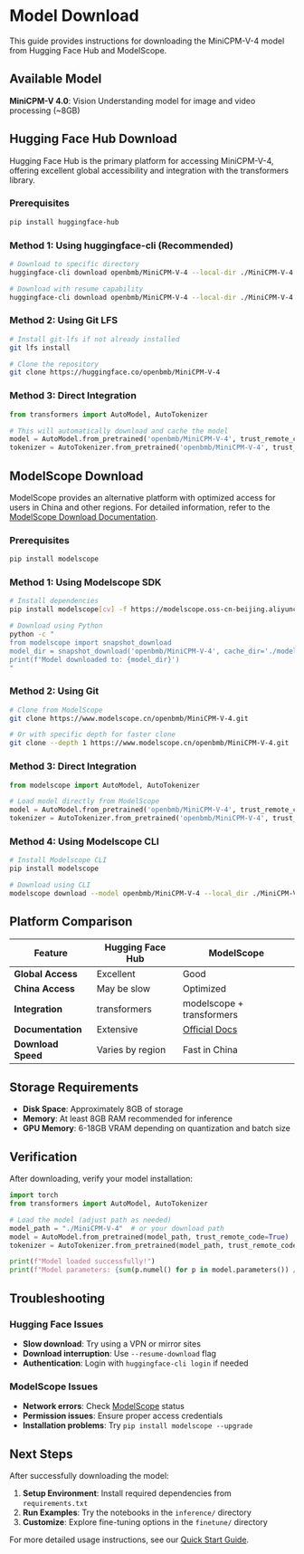 # Model Download

This guide provides instructions for downloading the MiniCPM-V-4 model from Hugging Face Hub and ModelScope.

## Available Model

**MiniCPM-V 4.0**: Vision Understanding model for image and video processing (~8GB)

## Hugging Face Hub Download

Hugging Face Hub is the primary platform for accessing MiniCPM-V-4, offering excellent global accessibility and integration with the transformers library.

### Prerequisites

```bash
pip install huggingface-hub
```

### Method 1: Using huggingface-cli (Recommended)

```bash
# Download to specific directory
huggingface-cli download openbmb/MiniCPM-V-4 --local-dir ./MiniCPM-V-4

# Download with resume capability
huggingface-cli download openbmb/MiniCPM-V-4 --local-dir ./MiniCPM-V-4 --resume-download
```

### Method 2: Using Git LFS

```bash
# Install git-lfs if not already installed
git lfs install

# Clone the repository
git clone https://huggingface.co/openbmb/MiniCPM-V-4
```

### Method 3: Direct Integration

```python
from transformers import AutoModel, AutoTokenizer

# This will automatically download and cache the model
model = AutoModel.from_pretrained('openbmb/MiniCPM-V-4', trust_remote_code=True)
tokenizer = AutoTokenizer.from_pretrained('openbmb/MiniCPM-V-4', trust_remote_code=True)
```

## ModelScope Download

ModelScope provides an alternative platform with optimized access for users in China and other regions. For detailed information, refer to the [ModelScope Download Documentation](https://modelscope.cn/docs/models/download).

### Prerequisites

```bash
pip install modelscope
```

### Method 1: Using Modelscope SDK

```bash
# Install dependencies
pip install modelscope[cv] -f https://modelscope.oss-cn-beijing.aliyuncs.com/releases/repo.html

# Download using Python
python -c "
from modelscope import snapshot_download
model_dir = snapshot_download('openbmb/MiniCPM-V-4', cache_dir='./models')
print(f'Model downloaded to: {model_dir}')
"
```

### Method 2: Using Git

```bash
# Clone from ModelScope
git clone https://www.modelscope.cn/openbmb/MiniCPM-V-4.git

# Or with specific depth for faster clone
git clone --depth 1 https://www.modelscope.cn/openbmb/MiniCPM-V-4.git
```

### Method 3: Direct Integration

```python
from modelscope import AutoModel, AutoTokenizer

# Load model directly from ModelScope
model = AutoModel.from_pretrained('openbmb/MiniCPM-V-4', trust_remote_code=True)
tokenizer = AutoTokenizer.from_pretrained('openbmb/MiniCPM-V-4', trust_remote_code=True)
```

### Method 4: Using Modelscope CLI

```bash
# Install Modelscope CLI
pip install modelscope

# Download using CLI
modelscope download --model openbmb/MiniCPM-V-4 --local_dir ./MiniCPM-V-4
```

## Platform Comparison

| Feature | Hugging Face Hub | ModelScope |
|---------|------------------|------------|
| **Global Access** | Excellent | Good |
| **China Access** | May be slow | Optimized |
| **Integration** | transformers | modelscope + transformers |
| **Documentation** | Extensive | [Official Docs](https://modelscope.cn/docs/models/download) |
| **Download Speed** | Varies by region | Fast in China |

## Storage Requirements

- **Disk Space**: Approximately 8GB of storage
- **Memory**: At least 8GB RAM recommended for inference  
- **GPU Memory**: 6-18GB VRAM depending on quantization and batch size

## Verification

After downloading, verify your model installation:

```python
import torch
from transformers import AutoModel, AutoTokenizer

# Load the model (adjust path as needed)
model_path = "./MiniCPM-V-4"  # or your download path
model = AutoModel.from_pretrained(model_path, trust_remote_code=True)
tokenizer = AutoTokenizer.from_pretrained(model_path, trust_remote_code=True)

print(f"Model loaded successfully!")
print(f"Model parameters: {sum(p.numel() for p in model.parameters()) / 1e9:.1f}B")
```

## Troubleshooting

### Hugging Face Issues
- **Slow download**: Try using a VPN or mirror sites
- **Download interruption**: Use `--resume-download` flag
- **Authentication**: Login with `huggingface-cli login` if needed

### ModelScope Issues  
- **Network errors**: Check [ModelScope](https://modelscope.cn/docs/models/download) status
- **Permission issues**: Ensure proper access credentials
- **Installation problems**: Try `pip install modelscope --upgrade`

## Next Steps

After successfully downloading the model:

1. **Setup Environment**: Install required dependencies from `requirements.txt`
2. **Run Examples**: Try the notebooks in the `inference/` directory  
3. **Customize**: Explore fine-tuning options in the `finetune/` directory

For more detailed usage instructions, see our [Quick Start Guide](./quickstart.md).
